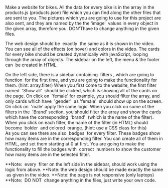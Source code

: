 
Make a website for bikes.
All the data for every bike is in the array in the products.js (products.json) file which you can find along the other files that are sent to you.
The pictures which you are going to use for this project are also sent, and they are named by the the
‘image’ ​ values in every object in the given array, therefore you ​ DON'T ​ have to change anything
in the given files.  

The web design should be ​ exactly ​ the same as it is shown in the video. You can see all of the
effects (on hover) and colors in the video. The cards for every bike should be created
dynamically with javaScript, looping through the array of objects. The sidebar on the left, the
menu & the footer ​ can ​ be created in HTML.  

On the left side, there is a sidebar containing ​ filters​ , which are going to ​ function ​ for the first
time, and you are going to make the functionality for them. (hint: array.filter) When you first
come to the website, the first filter named ​ 'Show all' ​ should be clicked, which is showing all of
the cards on the page. On click on ​ 'female' ​for example, you should filter the array, and only
cards which have ​ 'gender' ​ as ​ 'female' ​ should show up on the screen. On click on ​ 'male' ​apply
the same logic. When you click on some of the filters in the ​ 'Brand' ​ section, you should filter the
array and show the cards which have the corresponding ​ 'brand' ​ (which is the name of the filter).  
When you click on each filter, the name of the filter (in HTML) should become ​ bolder ​ and
colored ​ orange. (hint: use a CSS class for this)  
As you can see there are also ​ badges ​ for every filter. These badges show how many items are
in the corresponding filter. You can create all of them in HTML, and set them starting at 0 at 
first. You are going to make the functionality to fill the badges with ​ correct ​ numbers to show the
customer how many items are in the selected filter.  

**Note: ​ every ​ filter on the left side in the sidebar, should work using the logic from above. 
**Note: the web design should be made ​ exactly the same ​ as given in the video. 
**Note: the page is not responsive (only laptops) 
**Note: ​ DO NOT ​ change anything in the files, just write your own code. 
